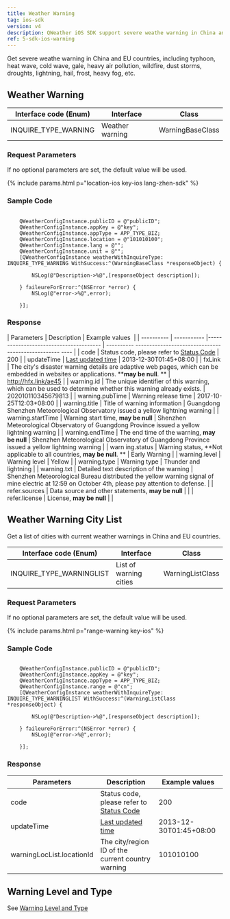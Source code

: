 ```yaml
---
title: Weather Warning
tag: ios-sdk
version: v4
description: QWeather iOS SDK support severe weathe warning in China and EU countries, real-time access to typhoon, heat wave, cold wave, gale, heavy air pollution, wildfire, dust storms, droughts, lightning, hail, frost, heavy fog, etc.
ref: 5-sdk-ios-warning
---
```


Get severe weathe warning in China and EU countries, including typhoon, heat wave, cold wave, gale, heavy air pollution, wildfire, dust storms, droughts, lightning, hail, frost, heavy fog, etc.

## Weather Warning

| Interface code (Enum) | Interface       | Class            |
| --------------------- | --------------- | ---------------- |
| INQUIRE_TYPE_WARNING  | Weather warning | WarningBaseClass |

### Request Parameters

If no optional parameters are set, the default value will be used.

{% include params.html p="location-ios key-ios lang-zhen-sdk" %}

### Sample Code

```objc
 
    QWeatherConfigInstance.publicID = @"publicID";
    QWeatherConfigInstance.appKey = @"key";
    QWeatherConfigInstance.appType = APP_TYPE_BIZ;
    QWeatherConfigInstance.location = @"101010100";
    QWeatherConfigInstance.lang = @"";
    QWeatherConfigInstance.unit = @"";
    [QWeatherConfigInstance weatherWithInquireType: INQUIRE_TYPE_WARNING WithSuccess:^(WarningBaseClass *responseObject) {
        
        NSLog(@"Description->%@",[responseObject description]);
        
    } faileureForError:^(NSError *error) {
        NSLog(@"error->%@",error);
        
    }];
```

### Response

| Parameters | Description | Example values ​​ |
| ---------- | ----------- |--------------------------------------- | ---------- -------------------------------------------------- ---- |
| code | Status code, please refer to [Status Code](/en/docs/start/status-code/) | 200 |
| updateTime | [Last updated time](/en/docs/start/glossary#update-time) | 2013-12-30T01:45+08:00 |
| fxLink | The city's disaster warning details are adaptive web pages, which can be embedded in websites or applications. ****may be null**. ** | http://hfx.link/ae45 |
| warning.id | The unique identifier of this warning, which can be used to determine whether this warning already exists. | 202010110345679813 |
| warning.pubTime | Warning release time | 2017-10-25T12:03+08:00 |
| warning.title | Title of warning information | Guangdong Shenzhen Meteorological Observatory issued a yellow lightning warning |
| warning.startTime | Warning start time, **may be null** | Shenzhen Meteorological Observatory of Guangdong Province issued a yellow lightning warning |
| warning.endTime | The end time of the warning, **may be null** | Shenzhen Meteorological Observatory of Guangdong Province issued a yellow lightning warning |
| warn
ing.status | Warning status, **Not applicable to all countries, **may be null**. ** | Early Warning |
| warning.level | Warning level | Yellow |
| warning.type | Warning type | Thunder and lightning |
| warning.txt | Detailed text description of the warning | Shenzhen Meteorological Bureau distributed the yellow warning signal of mine electric at 12:59 on October 4th, please pay attention to defense. |
| refer.sources | Data source and other statements, **may be null** | |
| refer.license | License, **may be null** | |

## Weather Warning City List

Get a list of cities with current weather warnings in China and EU countries.

| Interface code (Enum)    | Interface              | Class            |
| ------------------------ | ---------------------- | ---------------- |
| INQUIRE_TYPE_WARNINGLIST | List of warning cities | WarningListClass |

### Request Parameters

If no optional parameters are set, the default value will be used.

{% include params.html p="range-warning key-ios" %}

### Sample Code

```objc
 
    QWeatherConfigInstance.publicID = @"publicID";
    QWeatherConfigInstance.appKey = @"key";
    QWeatherConfigInstance.appType = APP_TYPE_BIZ;
    QWeatherConfigInstance.range = @"cn";
    [QWeatherConfigInstance weatherWithInquireType: INQUIRE_TYPE_WARNINGLIST WithSuccess:^(WarningListClass *responseObject) {
        
        NSLog(@"Description->%@",[responseObject description]);
        
    } faileureForError:^(NSError *error) {
        NSLog(@"error->%@",error);
        
    }];
```

### Response

| Parameters                | Description                                                            | Example values ​​      |
| ------------------------- | ---------------------------------------------------------------------- | ---------------------- |
| code                      | Status code, please refer to [Status Code](/en/docs/start/status-code/) | 200                    |
| updateTime                | [Last updated time](/en/docs/start/glossary#update-time)     | 2013-12-30T01:45+08:00 |
| warningLocList.locationId | The city/region ID of the current country warning                      | 101010100              |

## Warning Level and Type

See [Warning Level and Type](/en/docs/start/warning-info/)
